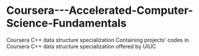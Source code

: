 # Coursera---Accelerated-Computer-Science-Fundamentals
Coursera C++ data structure specialization 
Containing projects' codes in Coursera C++ data structure specialization offered by UIUC
